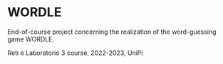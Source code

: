# WORDLE

End-of-course project concerning the realization of the word-guessing game WORDLE.

Reti e Laboratorio 3 course, 2022-2023, UniPi
